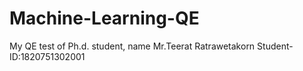 # Machine-Learning-QE
My QE test of Ph.d. student, name Mr.Teerat Ratrawetakorn Student-ID:1820751302001
